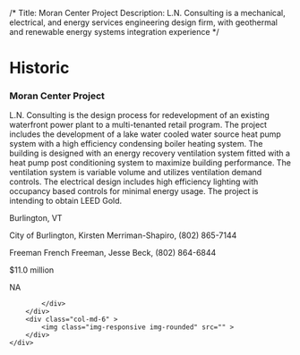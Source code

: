 /*
Title: Moran Center Project
Description: L.N. Consulting is a mechanical, electrical, and energy services engineering design firm, with geothermal and renewable energy systems integration experience
*/

# Historic

<div>
	<div class="row">
		<div class="col-md-6" >
			<div class="well" >
				<h3>Moran Center Project</h3>
				<p>
   
   L.N. Consulting is the design process for redevelopment of an existing waterfront power plant to a multi-tenanted retail program.  The project includes the development of a lake water cooled water source heat pump system with a high efficiency condensing boiler heating system.  The building is designed with an energy recovery ventilation system fitted with a heat pump post conditioning system to maximize building performance.  The ventilation system is variable volume and utilizes ventilation demand controls.  The electrical design includes high efficiency lighting with occupancy based controls for minimal energy usage.  The project is intending to obtain LEED Gold.
</p>
				<p>Burlington, VT</p>
				<p>City of Burlington, Kirsten Merriman-Shapiro, (802) 865-7144</p>
				<p>Freeman French Freeman, Jesse Beck, (802) 864-6844</p>
				<p></p>
				<p>$11.0 million</p>
				<p>NA</p>
				<p></p>
				
			</div>
		</div>
		<div class="col-md-6" >
			<img class="img-responsive img-rounded" src="" >
		</div>
	</div>
</div>
